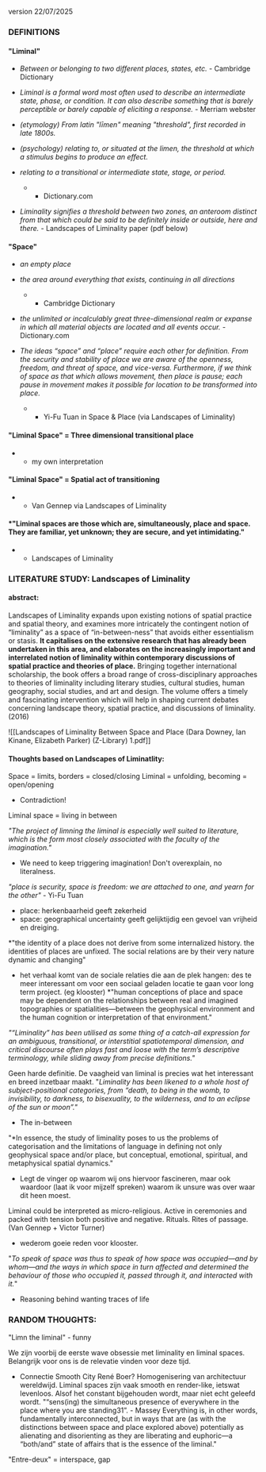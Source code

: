 version 22/07/2025
### DEFINITIONS
#### "Liminal"
- *Between or belonging to two different places, states, etc.* - Cambridge Dictionary

- *Liminal is a formal word most often used to describe an intermediate state, phase, or condition. It can also describe something that is barely perceptible or barely capable of eliciting a response.*  - Merriam webster

- *(etymology) From latin "līmen" meaning "threshold", first recorded in late 1800s.* 
- *(psychology) relating to, or situated at the limen, the threshold at which a stimulus begins to produce an effect.*
- *relating to a transitional or intermediate state, stage, or period.*
	- - Dictionary.com

- *Liminality signifies a threshold between two zones, an anteroom distinct from that which could be said to be definitely inside or outside, here and there.* - Landscapes of Liminality paper (pdf below)

#### "Space"
- *an empty place* 
- *the area around everything that exists, continuing in all directions*
	- - Cambridge Dictionary

- *the unlimited or incalculably great three-dimensional realm or expanse in which all material objects are located and all events occur.* - Dictionary.com

- *The ideas “space” and “place” require each other for definition. From the security and stability of place we are aware of the openness, freedom, and threat of space, and vice-versa. Furthermore, if we think of space as that which allows movement, then place is pause; each pause in movement makes it possible for location to be transformed into place.*
	- - Yi-Fu Tuan in Space & Place (via Landscapes of Liminality)


#### "Liminal Space" = Three dimensional transitional place 
- - my own interpretation

#### "Liminal Space" = Spatial act of transitioning
- - Van Gennep via Landscapes of Liminality
#### *"Liminal spaces are those which are, simultaneously, place and space. They are familiar, yet unknown; they are secure, and yet intimidating." 
- - Landscapes of Liminality


### LITERATURE STUDY: Landscapes of Liminality
#### abstract:
Landscapes of Liminality expands upon existing notions of spatial practice and spatial theory, and examines more intricately the contingent notion of “liminality” as a space of “in-between-ness” that avoids either essentialism or stasis. **It capitalises on the extensive research that has already been undertaken in this area, and elaborates on the increasingly important and interrelated notion of liminality within contemporary discussions of spatial practice and theories of place.** Bringing together international scholarship, the book offers a broad range of cross-disciplinary approaches to theories of liminality including literary studies, cultural studies, human geography, social studies, and art and design. The volume offers a timely and fascinating intervention which will help in shaping current debates concerning landscape theory, spatial practice, and discussions of liminality.
(2016)

![[Landscapes of Liminality Between Space and Place (Dara Downey, Ian Kinane, Elizabeth Parker) (Z-Library) 1.pdf]]

#### Thoughts based on Landscapes of Liminatlity:
Space = limits, borders = closed/closing
Liminal = unfolding, becoming = open/opening
- Contradiction!

Liminal space = living in between

*"The project of limning the liminal is especially well suited to literature, which is the form most closely associated with the faculty of the imagination."* 
- We need to keep triggering imagination! Don't overexplain, no literalness.

*"place is security, space is freedom: we are attached to one, and yearn for the other"* - Yi-Fu Tuan
- place: herkenbaarheid geeft zekerheid
- space: geographical uncertainty geeft gelijktijdig een gevoel van vrijheid en dreiging.

*"the identity of a place does not derive from some internalized history. the identities of places are unfixed. The social relations are by their very nature dynamic and changing"
- het verhaal komt van de sociale relaties die aan de plek hangen: des te meer interessant om voor een sociaal geladen locatie te gaan voor long term project. (eg klooster)
*"human conceptions of place and
space may be dependent on the relationships between real and imagined topographies or spatialities—between the geophysical environment and the human cognition or interpretation of that environment."

*"“Liminality” has been utilised as some thing of a catch-all expression for an ambiguous, transitional, or interstitial
spatiotemporal dimension, and critical discourse often plays fast and
loose with the term’s descriptive terminology, while sliding away from
precise definitions."*

Geen harde definitie. De vaagheid van liminal is precies wat het interessant en breed inzetbaar maakt.
"*Liminality has been likened to a whole host of subject-positional categories, from “death, to being in the womb, to invisibility, to darkness, to bisexuality, to the wilderness, and to an eclipse of the sun or moon”."*
- The in-between

"*In essence, the study of liminality poses to us the problems of categorisation and the limitations of language in defining not only geophysical space and/or place, but conceptual, emotional, spiritual, and metaphysical spatial dynamics."
- Legt de vinger op waarom wij ons hiervoor fascineren, maar ook waardoor (laat ik voor mijzelf spreken) waarom ik unsure was over waar dit heen moest.

Liminal could be interpreted as micro-religious. Active in ceremonies and packed with tension both positive and negative. Rituals. Rites of passage. (Van Gennep + Victor Turner)
- wederom goeie reden voor klooster.

"*To speak of space was thus to speak of how space was occupied—and by whom—and the ways in which space in turn affected and determined the behaviour of those who occupied it, passed through it, and interacted with it.*"
- Reasoning behind wanting traces of life



### RANDOM THOUGHTS:
"Limn the liminal" - funny

We zijn voorbij de eerste wave obsessie met liminality en liminal spaces. Belangrijk voor ons is de relevatie vinden voor deze tijd.
- Connectie Smooth City René Boer? Homogenisering van architectuur wereldwijd. Liminal spaces zijn vaak smooth en render-like, ietswat levenloos. Alsof het constant bijgehouden wordt, maar niet echt geleefd wordt. 
"“sens(ing) the simultaneous presence of everywhere in the place where
you are standing31”. - Massey
Everything is, in other words, fundamentally interconnected,
but in ways that are (as with the distinctions between space
and place explored above) potentially as alienating and disorienting as
they are liberating and euphoric—a “both/and” state of affairs that is the
essence of the liminal."

"Entre-deux" = interspace, gap